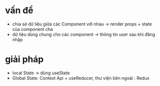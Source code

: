 # vấn đề

- chia sẻ dữ liệu giữa các Component với nhau -> render props + state của component cha
- dữ liệu dùng chung cho các component -> thông tin user sau khi đăng nhập

# giải pháp

- local State -> dùng useState
- Global State: Context Api + useReducer, thư viện bên ngoài : Redux
